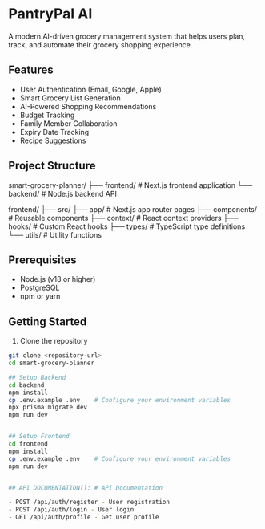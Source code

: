 # PantryPal AI


A modern AI-driven grocery management system that helps users plan, track, and automate their grocery shopping experience.

## Features

- User Authentication (Email, Google, Apple)
- Smart Grocery List Generation
- AI-Powered Shopping Recommendations
- Budget Tracking
- Family Member Collaboration
- Expiry Date Tracking
- Recipe Suggestions

## Project Structure

smart-grocery-planner/
├── frontend/     # Next.js frontend application
└── backend/      # Node.js backend API

frontend/
├── src/
    ├── app/         # Next.js app router pages
    ├── components/  # Reusable components
    ├── context/     # React context providers
    ├── hooks/       # Custom React hooks
    ├── types/       # TypeScript type definitions
    └── utils/       # Utility functions




## Prerequisites

- Node.js (v18 or higher)
- PostgreSQL
- npm or yarn

## Getting Started

1. Clone the repository
```bash
git clone <repository-url>
cd smart-grocery-planner

## Setup Backend
cd backend
npm install
cp .env.example .env    # Configure your environment variables
npx prisma migrate dev
npm run dev


## Setup Frontend
cd frontend
npm install
cp .env.example .env    # Configure your environment variables
npm run dev


## API DOCUMENTATION[]: # API Documentation

- POST /api/auth/register - User registration
- POST /api/auth/login - User login
- GET /api/auth/profile - Get user profile